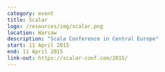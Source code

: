 ```yaml
---
category: event
title: Scalar
logo: /resources/img/scalar.png
location: Warsaw
description: "Scala Conference in Central Europe"
start: 11 April 2015
end: 11 April 2015
link-out: https://scalar-conf.com/2015/
---
```

